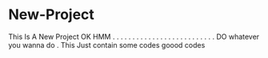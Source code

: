 # New-Project
This Is A New Project
OK
HMM
.
.
.
.
.
.
.
.
.
.
.
.
.
.
.
.
.
.
.
.
.
.
.
.
.
.
DO whatever you wanna do
.
This Just contain some codes goood codes
